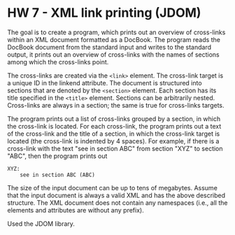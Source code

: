 # HW 7 - XML link printing (JDOM)
The goal is to create a program, which prints out an overview of cross-links within 
an XML document formatted as a DocBook. The program reads the DocBook document from
the standard input and writes to the standard output, it prints out an overview of 
cross-links with the names of sections among which the cross-links point.

The cross-links are created via the `<link>` element. The cross-link target is a unique
ID in the linkend attribute. The document is structured into sections that are
denoted by the `<section>` element. Each section has its title specified in the `<title>`
element. Sections can be arbitrarily nested. Cross-links are always in a section;
the same is true for cross-links targets.

The program prints out a list of cross-links grouped by a section, in which the cross-link is located.
For each cross-link, the program prints out a text of the cross-link and the title of a section,
in which the cross-link target is located (the cross-link is indented by 4 spaces). For example,
if there is a cross-link with the text "see in section ABC" from section "XYZ" to section "ABC",
then the program prints out
```
XYZ:
    see in section ABC (ABC)
```

The size of the input document can be up to tens of megabytes. Assume that the input document
is always a valid XML and has the above described structure. The XML document does not contain
any namespaces (i.e., all the elements and attributes are without any prefix).

Used the JDOM library.
